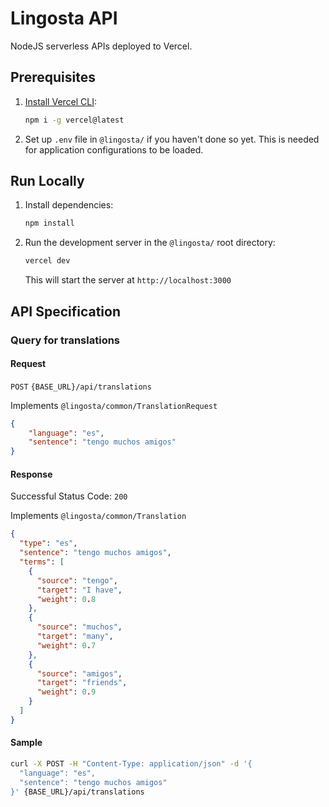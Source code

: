 # Lingosta API
NodeJS serverless APIs deployed to Vercel.

## Prerequisites
1. [Install Vercel CLI](https://vercel.com/docs/concepts/functions/serverless-functions/quickstart):
   
   ```bash
   npm i -g vercel@latest
   ```
1. Set up `.env` file in `@lingosta/` if you haven't done so yet. This is needed for application configurations to be loaded.

## Run Locally
1. Install dependencies:
   ```bash
   npm install
   ```

1. Run the development server in the `@lingosta/` root directory:
   ```bash
   vercel dev
   ```
    This will start the server at `http://localhost:3000`

## API Specification
### Query for translations
#### Request
`POST` `{BASE_URL}/api/translations`

Implements `@lingosta/common/TranslationRequest`

 ```json
 {
     "language": "es",
     "sentence": "tengo muchos amigos"
 }
 ```

#### Response
Successful Status Code: `200`

Implements `@lingosta/common/Translation`
   ```json
   {
     "type": "es",
     "sentence": "tengo muchos amigos",
     "terms": [
       {
         "source": "tengo",
         "target": "I have",
         "weight": 0.8
       },
       {
         "source": "muchos",
         "target": "many",
         "weight": 0.7
       },
       {
         "source": "amigos",
         "target": "friends",
         "weight": 0.9
       }
     ]
   }
   ```
#### Sample
```bash
curl -X POST -H "Content-Type: application/json" -d '{
  "language": "es",
  "sentence": "tengo muchos amigos"
}' {BASE_URL}/api/translations
```
